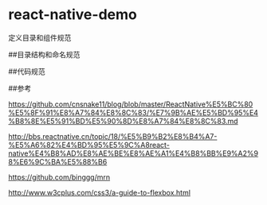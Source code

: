# react-native-demo

定义目录和组件规范

##目录结构和命名规范

##代码规范

##参考

https://github.com/cnsnake11/blog/blob/master/ReactNative%E5%BC%80%E5%8F%91%E8%A7%84%E8%8C%83/%E7%9B%AE%E5%BD%95%E4%B8%8E%E5%91%BD%E5%90%8D%E8%A7%84%E8%8C%83.md

http://bbs.reactnative.cn/topic/18/%E5%B9%B2%E8%B4%A7-%E5%A6%82%E4%BD%95%E5%9C%A8react-native%E4%B8%AD%E8%AE%BE%E8%AE%A1%E4%B8%BB%E9%A2%98%E6%9C%BA%E5%88%B6

https://github.com/binggg/mrn

http://www.w3cplus.com/css3/a-guide-to-flexbox.html
